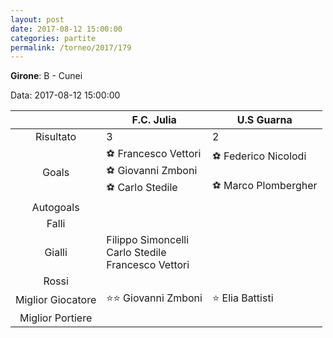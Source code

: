 ```yaml
---
layout: post
date: 2017-08-12 15:00:00
categories: partite
permalink: /torneo/2017/179
---
```

**Girone**: B - Cunei

Data: 2017-08-12 15:00:00

| | F.C. Julia | U.S Guarna |
|:-----:|-----|-----|
Risultato|3|2
Goals|⚽ Francesco Vettori<br/>⚽ Giovanni Zmboni<br/>⚽ Carlo Stedile |⚽ Federico Nicolodi<br/><br/>⚽ Marco Plombergher<br/>
Autogoals||
Falli||
Gialli|Filippo Simoncelli<br/>Carlo Stedile <br/>Francesco Vettori|
Rossi||
Miglior Giocatore|⭐⭐ Giovanni Zmboni<br/>|⭐ Elia Battisti <br/>
Miglior Portiere||